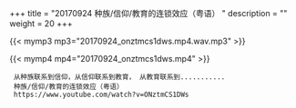 +++
title = "20170924  种族/信仰/教育的连锁效应（粤语） "
description = ""
weight = 20
+++

{{< mymp3 mp3="20170924_onztmcs1dws.mp4.wav.mp3" >}}

{{< mymp4 mp4="20170924_onztmcs1dws.mp4" >}}

     从种族联系到信仰，从信仰联系到教育， 从教育联系到........... 
     种族/信仰/教育的连锁效应（粤语） 
     https://www.youtube.com/watch?v=ONztmCS1DWs 
